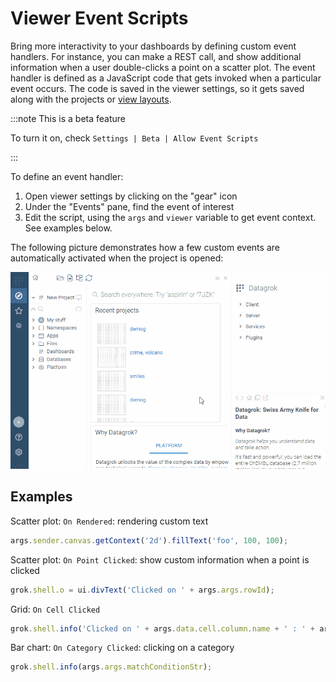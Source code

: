 <!-- TITLE: Viewer Event Scripts  -->

# Viewer Event Scripts

Bring more interactivity to your dashboards by defining custom event handlers. For instance,
you can make a REST call, and show additional information when a user double-clicks a point
on a scatter plot. The event handler is defined as a JavaScript code that gets invoked when
a particular event occurs. The code is saved in the viewer settings, so it gets saved along
with the projects or [view layouts](view-layout.md).

:::note This is a beta feature

To turn it on, check `Settings | Beta | Allow Event Scripts`

:::

To define an event handler:
1. Open viewer settings by clicking on the "gear" icon
2. Under the "Events" pane, find the event of interest
3. Edit the script, using the `args` and `viewer` variable to get event context. See examples below.

The following picture demonstrates how a few custom events are automatically activated
when the project is opened:

![](viewer-event-scripts.gif)

## Examples

Scatter plot: `On Rendered`: rendering custom text
```js
args.sender.canvas.getContext('2d').fillText('foo', 100, 100);
```

Scatter plot: `On Point Clicked`: show custom information when a point is clicked
```js
grok.shell.o = ui.divText('Clicked on ' + args.args.rowId);
```

Grid: `On Cell Clicked`
```js
grok.shell.info('Clicked on ' + args.data.cell.column.name + ' : ' + args.data.cell.rowIndex)
```

Bar chart: `On Category Clicked`: clicking on a category
```js
grok.shell.info(args.args.matchConditionStr);
```

